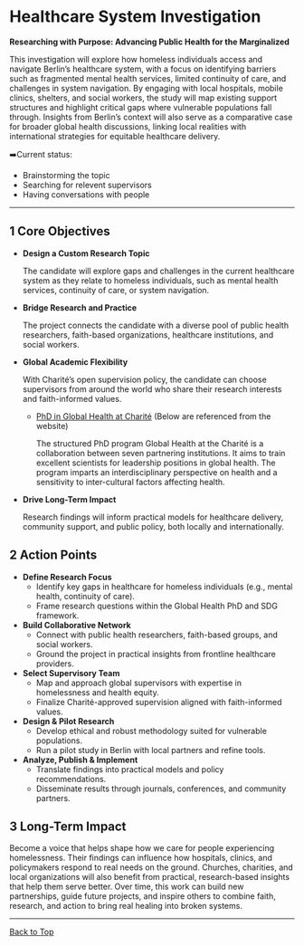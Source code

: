 # Healthcare System Investigation

**Researching with Purpose: Advancing Public Health for the Marginalized**

This investigation will explore how homeless individuals access and navigate Berlin’s healthcare system, with a focus on identifying barriers such as fragmented mental health services, limited continuity of care, and challenges in system navigation. By engaging with local hospitals, mobile clinics, shelters, and social workers, the study will map existing support structures and highlight critical gaps where vulnerable populations fall through. Insights from Berlin’s context will also serve as a comparative case for broader global health discussions, linking local realities with international strategies for equitable healthcare delivery.

➡️Current status:
- Brainstorming the topic
- Searching for relevent supervisors
- Having conversations with people

---

## 1 Core Objectives

- **Design a Custom Research Topic**

    The candidate will explore gaps and challenges in the current healthcare system as they relate to homeless individuals, such as mental health services, continuity of care, or system navigation.

- **Bridge Research and Practice**

    The project connects the candidate with a diverse pool of public health researchers, faith-based organizations, healthcare institutions, and social workers.

- **Global Academic Flexibility**

    With Charité’s open supervision policy, the candidate can choose supervisors from around the world who share their research interests and faith-informed values.

    - [PhD in Global Health at Charité](https://globalhealth-phd.charite.de/en) (​Below are referenced from the website)
        
        The structured PhD program Global Health at the Charité is a collaboration between seven partnering institutions. It aims to train excellent scientists for leadership positions in global health. The program imparts an interdisciplinary  perspective on health and a sensitivity to inter-cultural factors affecting health.

- **Drive Long-Term Impact**
    
    Research findings will inform practical models for healthcare delivery, community support, and public policy, both locally and internationally.

## 2 Action Points

- **Define Research Focus**
    - Identify key gaps in healthcare for homeless individuals (e.g., mental health, continuity of care).
    - Frame research questions within the Global Health PhD and SDG framework.
- **Build Collaborative Network**
    - Connect with public health researchers, faith-based groups, and social workers.
    - Ground the project in practical insights from frontline healthcare providers.
- **Select Supervisory Team**
    - Map and approach global supervisors with expertise in homelessness and health equity.
    - Finalize Charité-approved supervision aligned with faith-informed values.
- **Design & Pilot Research**
    - Develop ethical and robust methodology suited for vulnerable populations.
    - Run a pilot study in Berlin with local partners and refine tools.
- **Analyze, Publish & Implement**
    - Translate findings into practical models and policy recommendations.
    - Disseminate results through journals, conferences, and community partners.

## 3 Long-Term Impact

Become a voice that helps shape how we care for people experiencing homelessness. Their findings can influence how hospitals, clinics, and policymakers respond to real needs on the ground. Churches, charities, and local organizations will also benefit from practical, research-based insights that help them serve better. Over time, this work can build new partnerships, guide future projects, and inspire others to combine faith, research, and action to bring real healing into broken systems.

---

[Back to Top](#)